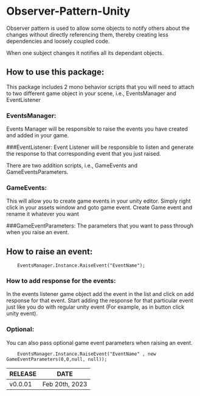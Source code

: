 # Observer-Pattern-Unity

Observer pattern is used to allow some objects to notify others about the changes without directly referencing them, thereby creating less dependencies and loosely coupled code.

When one subject changes it notifies all its dependant objects.

## How to use this package:

This package includes 2 mono behavior scripts that you will need to attach to two different game object in your scene, i.e., EventsManager and EventListener

### EventsManager:
Events Manager will be responsible to raise the events you have created and added in your game.

###EventListener:
Event Listener will be responsible to listen and generate the response to that corresponding event that you just raised.

There are two addition scripts, i.e., GameEvents and GameEventsParameters.

### GameEvents:
This will allow you to create game events in your unity editor.
Simply right click in your assets window and goto game event. Create Game event and rename it whatever you want

###GameEventParameters:
The parameters that you want to pass through when you raise an event.


## How to raise an event:
```
    EventsManager.Instance.RaiseEvent("EventName");
```


### How to add response for the events:
In the events listener game object add the event in the list and click on add response for that event.
Start adding the response for that particular event just like you do with regular unity event (For example, as in button click unity event).

### Optional:
You can also pass optional game event parameters when raising an event.
```
    EventsManager.Instance.RaiseEvent("EventName" , new GameEventParameters(0,0,null, null));
```

| RELEASE  | DATE |
| ------------- | ------------- |
| v0.0.01  | Feb 20th, 2023  |
